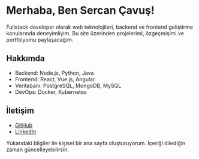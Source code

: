 # Merhaba, Ben Sercan Çavuş!

Fullstack developer olarak web teknolojileri, backend ve frontend geliştirme konularında deneyimliyim. Bu site üzerinden projelerimi, özgeçmişimi ve portfolyomu paylaşacağım.

## Hakkımda
- Backend: Node.js, Python, Java
- Frontend: React, Vue.js, Angular
- Veritabanı: PostgreSQL, MongoDB, MySQL
- DevOps: Docker, Kubernetes

## İletişim
- [GitHub](https://github.com/sercancavus)
- [LinkedIn](https://linkedin.com/in/sercancavus)

Yukarıdaki bilgiler ile kişisel bir ana sayfa oluşturuyorum. İçeriği dilediğin zaman güncelleyebilirsin.